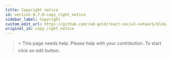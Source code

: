 ```yaml
---
title: Copyright notice
id: version-0.7.0-copy_right_notice
sidebar_label: Copyright
custom_edit_url: https://github.com/red-gold/react-social-network/blob/v0.7.0/README.md
original_id: copy_right_notice
---
```


 > ⭐️ This page needs help. Please help with your contribution. To start click on edit button.